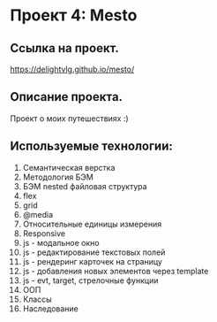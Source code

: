 # Проект 4: Mesto

## Ссылка на проект.

https://delightvlg.github.io/mesto/

## Описание проекта.

Проект о моих путешествиях :)

## Используемые технологии:

1. Семантическая верстка
2. Методология БЭМ
3. БЭМ nested файловая структура
4. flex
5. grid
6. @media
7. Относительные единицы измерения
8. Responsive
9. js - модальное окно
10. js - редактирование текстовых полей
11. js - рендеринг карточек на страницу
12. js - добавления новых элементов через template
13. js - evt, target, стрелочные функции
14. ООП
15. Классы
16. Наследование
